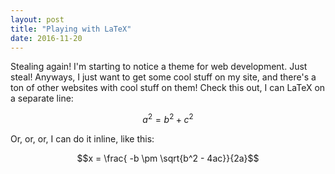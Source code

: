 ```yaml
---
layout: post
title: "Playing with LaTeX"
date: 2016-11-20
---
```


Stealing again! I'm starting to notice a theme for web development. Just steal!
Anyways, I just want to get some cool stuff on my site, and there's a ton of
other websites with cool stuff on them! Check this out, I can LaTeX on a
separate line:

$$a^2 = b^2 + c^2$$

Or, or, or, I can do it inline, like this:

$$x = \frac{ -b \pm \sqrt{b^2 - 4ac}}{2a}$$
